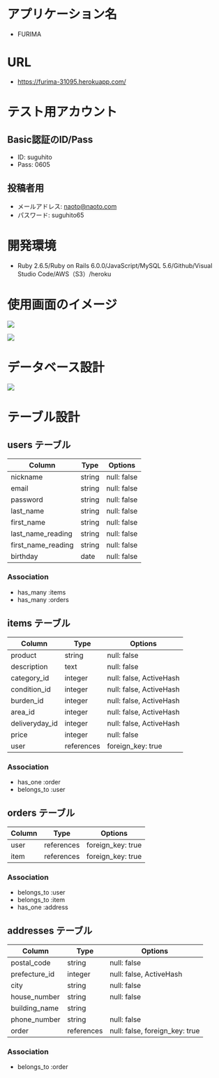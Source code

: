 # アプリケーション名

- FURIMA

# URL

- https://furima-31095.herokuapp.com/

# テスト用アカウント

## Basic認証のID/Pass

- ID: suguhito
- Pass: 0605

## 投稿者用

- メールアドレス: naoto@naoto.com
- パスワード: suguhito65

# 開発環境

- Ruby 2.6.5/Ruby on Rails 6.0.0/JavaScript/MySQL 5.6/Github/Visual Studio Code/AWS（S3）/heroku

# 使用画面のイメージ

![](https://i.gyazo.com/9d4f5ecfcb63e86bd6d6f4683eb22154.jpg)

![](https://i.gyazo.com/1de372a255feccbee5da63caf39cc990.jpg)

# データベース設計

![](https://i.gyazo.com/12fd72386e97138b5b3cb469781fe7d2.png)

# テーブル設計

## users テーブル

| Column             | Type   | Options     |
| ------------------ | ------ | ----------- |
| nickname           | string | null: false |
| email              | string | null: false |
| password           | string | null: false |
| last_name          | string | null: false |
| first_name         | string | null: false |
| last_name_reading  | string | null: false |
| first_name_reading | string | null: false |
| birthday           | date   | null: false |

### Association

- has_many :items
- has_many :orders

## items テーブル

| Column           | Type       | Options                 |
| ---------------- | ---------- | ----------------------- |
| product          | string     | null: false             |
| description      | text       | null: false             |
| category_id      | integer    | null: false, ActiveHash |
| condition_id     | integer    | null: false, ActiveHash |
| burden_id        | integer    | null: false, ActiveHash |
| area_id          | integer    | null: false, ActiveHash |
| deliveryday_id   | integer    | null: false, ActiveHash |
| price            | integer    | null: false             |
| user             | references | foreign_key: true       |

### Association

- has_one :order
- belongs_to :user

## orders テーブル

| Column | Type       | Options           |
| ------ | ---------- | ----------------- |
| user   | references | foreign_key: true |
| item   | references | foreign_key: true |

### Association

- belongs_to :user
- belongs_to :item
- has_one :address

## addresses テーブル

| Column        | Type       | Options                        |
| ------------- | ---------- | ------------------------------ |
| postal_code   | string     | null: false                    |
| prefecture_id | integer    | null: false, ActiveHash        |
| city          | string     | null: false                    |
| house_number  | string     | null: false                    |
| building_name | string     |                                |
| phone_number  | string     | null: false                    |
| order         | references | null: false, foreign_key: true |

### Association

- belongs_to :order
